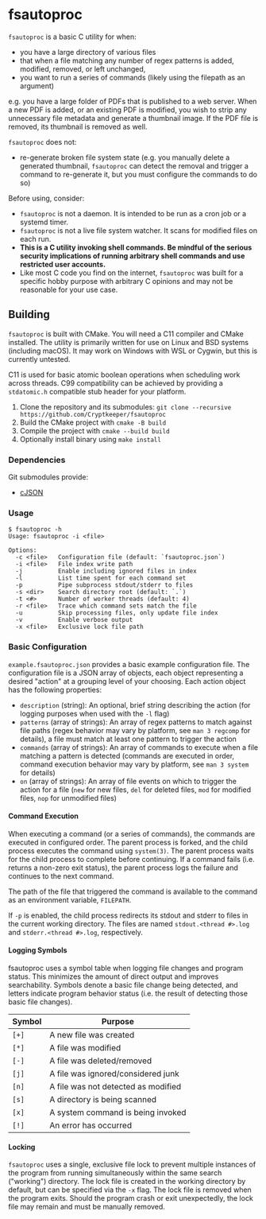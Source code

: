 # fsautoproc

`fsautoproc` is a basic C utility for when:

- you have a large directory of various files
- that when a file matching any number of regex patterns is added, modified, removed, or left unchanged,
- you want to run a series of commands (likely using the filepath as an argument)

e.g. you have a large folder of PDFs that is published to a web server. When a new PDF is added, or an existing PDF is modified, you wish to strip any unnecessary file metadata and generate a thumbnail image. If the PDF file is removed, its thumbnail is removed as well.

`fsautoproc` does not:

- re-generate broken file system state (e.g. you manually delete a generated thumbnail, `fsautoproc` can detect the removal and trigger a command to re-generate it, but you must configure the commands to do so)

Before using, consider:

- `fsautoproc` is not a daemon. It is intended to be run as a cron job or a systemd timer.
- `fsautoproc` is not a live file system watcher. It scans for modified files on each run.
- **This is a C utility invoking shell commands. Be mindful of the serious security implications of running arbitrary shell commands and use restricted user accounts.**
- Like most C code you find on the internet, `fsautoproc` was built for a specific hobby purpose with arbitrary C opinions and may not be reasonable for your use case.

## Building

`fsautoproc` is built with CMake. You will need a C11 compiler and CMake installed. The utility is primarily written for use on Linux and BSD systems (including macOS). It may work on Windows with WSL or Cygwin, but this is currently untested.

C11 is used for basic atomic boolean operations when scheduling work across threads. C99 compatibility can be achieved by providing a `stdatomic.h` compatible stub header for your platform.

1. Clone the repository and its submodules: `git clone --recursive https://github.com/Cryptkeeper/fsautoproc`
2. Build the CMake project with `cmake -B build`
3. Compile the project with `cmake --build build`
4. Optionally install binary using `make install`

### Dependencies

Git submodules provide:

- [cJSON](https://github.com/DaveGamble/cJSON)

### Usage

```
$ fsautoproc -h
Usage: fsautoproc -i <file>

Options:
  -c <file>   Configuration file (default: `fsautoproc.json`)
  -i <file>   File index write path
  -j          Enable including ignored files in index
  -l          List time spent for each command set
  -p          Pipe subprocess stdout/stderr to files
  -s <dir>    Search directory root (default: `.`)
  -t <#>      Number of worker threads (default: 4)
  -r <file>   Trace which command sets match the file
  -u          Skip processing files, only update file index
  -v          Enable verbose output
  -x <file>   Exclusive lock file path
```

### Basic Configuration

`example.fsautoproc.json` provides a basic example configuration file. The configuration file is a JSON array of objects, each object representing a desired "action" at a grouping level of your choosing. Each action object has the following properties:
- `description` (string): An optional, brief string describing the action (for logging purposes when used with the `-l` flag)
- `patterns` (array of strings): An array of regex patterns to match against file paths (regex behavior may vary by platform, see `man 3 regcomp` for details), a file must match at least one pattern to trigger the action
- `commands` (array of strings): An array of commands to execute when a file matching a pattern is detected (commands are executed in order, command execution behavior may vary by platform, see `man 3 system` for details)
- `on` (array of strings): An array of file events on which to trigger the action for a file (`new` for new files, `del` for deleted files, `mod` for modified files, `nop` for unmodified files)

#### Command Execution

When executing a command (or a series of commands), the commands are executed in configured order. The parent process is forked, and the child process executes the command using `system(3)`. The parent process waits for the child process to complete before continuing. If a command fails (i.e. returns a non-zero exit status), the parent process logs the failure and continues to the next command.

The path of the file that triggered the command is available to the command as an environment variable, `FILEPATH`.

If `-p` is enabled, the child process redirects its stdout and stderr to files in the current working directory. The files are named `stdout.<thread #>.log` and `stderr.<thread #>.log`, respectively.

#### Logging Symbols

fsautoproc uses a symbol table when logging file changes and program status. This minimizes the amount of direct output and improves searchability. Symbols denote a basic file change being detected, and letters indicate program behavior status (i.e. the result of detecting those basic file changes).

| Symbol | Purpose                               |
| ------ | ------------------------------------- |
| `[+]`  | A new file was created                |
| `[*]`  | A file was modified                   |
| `[-]`  | A file was deleted/removed            |
| `[j]`  | A file was ignored/considered junk    |
| `[n]`  | A file was not detected as modified   |
| `[s]`  | A directory is being scanned          |
| `[x]`  | A system command is being invoked     |
| `[!]`  | An error has occurred                 |

#### Locking

`fsautoproc` uses a single, exclusive file lock to prevent multiple instances of the program from running simultaneously within the same search ("working") directory. The lock file is created in the working directory by default, but can be specified via the `-x` flag. The lock file is removed when the program exits. Should the program crash or exit unexpectedly, the lock file may remain and must be manually removed.
